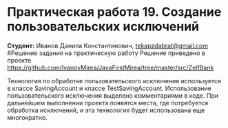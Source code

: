 # Практическая работа 19. Создание пользовательских исключений
**Студент:** Иванов Данила Константинович, tekapzdabrat@gmail.com
#Решение задания на практическую работу
Решение приведено в проекте https://github.com/IvanovMirea/JavaFirstMirea/tree/master/src/ZelfBank

Технология по обработке пользовательского исключения используется в классе SavingAccount и классе TestSavingAccount. Использование пользовательского исключения выделено комментариями в коде. При дальнейшем выполнении проекта появятся места, где потребуется обработка исключений, и эта технология будет использована еще многократно.


